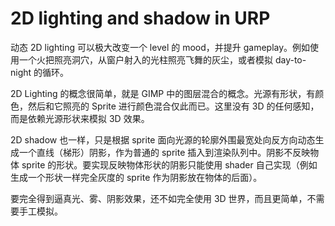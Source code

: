 # 2D lighting and shadow in URP

动态 2D lighting 可以极大改变一个 level 的 mood，并提升 gameplay。例如使用一个火把照亮洞穴，从窗户射入的光柱照亮飞舞的灰尘，或者模拟 day-to-night 的循环。

2D Lighting 的概念很简单，就是 GIMP 中的图层混合的概念。光源有形状，有颜色，然后和它照亮的 Sprite 进行颜色混合仅此而已。这里没有 3D 的任何感知，而是依赖光源形状来模拟 3D 效果。

2D shadow 也一样，只是根据 sprite 面向光源的轮廓外围最宽处向反方向动态生成一个直线（梯形）阴影，作为普通的 sprite 插入到渲染队列中。阴影不反映物体 sprite 的形状。要实现反映物体形状的阴影只能使用 shader 自己实现（例如生成一个形状一样完全灰度的 sprite 作为阴影放在物体的后面）。

要完全得到逼真光、雾、阴影效果，还不如完全使用 3D 世界，而且更简单，不需要手工模拟。
